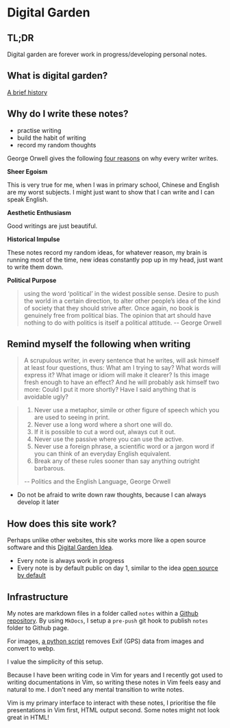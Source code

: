 # Digital Garden

## TL;DR

Digital garden are forever work in progress/developing personal notes.

## What is digital garden?

[A brief history](https://maggieappleton.com/garden-history)

## Why do I write these notes?

- practise writing
- build the habit of writing
- record my random thoughts

George Orwell gives the following [four reasons](https://www.orwellfoundation.com/the-orwell-foundation/orwell/essays-and-other-works/why-i-write/) on why every writer writes.

**Sheer Egoism**

This is very true for me, when I was in primary school, Chinese and English are my worst subjects. I might just want to show that I can write and I can speak English.

**Aesthetic Enthusiasm**

Good writings are just beautiful.

**Historical Impulse**

These notes record my random ideas, for whatever reason, my brain is running most of the time, new ideas constantly pop up in my head, just want to write them down.

**Political Purpose**

> using the word ‘political’ in the widest possible sense. Desire to push the world in a certain direction, to alter other people’s idea of the kind of society that they should strive after. Once again, no book is genuinely free from political bias. The opinion that art should have nothing to do with politics is itself a political attitude. -- George Orwell

## Remind myself the following when writing

> A scrupulous writer, in every sentence that he writes, will ask himself at least four questions, thus: What am I trying to say? What words will express it? What image or idiom will make it clearer? Is this image fresh enough to have an effect? And he will probably ask himself two more: Could I put it more shortly? Have I said anything that is avoidable ugly?

> 1. Never use a metaphor, simile or other figure of speech which you are used to seeing in print.
> 1. Never use a long word where a short one will do.
> 1. If it is possible to cut a word out, always cut it out.
> 1. Never use the passive where you can use the active.
> 1. Never use a foreign phrase, a scientific word or a jargon word if you can think of an everyday English equivalent.
> 1. Break any of these rules sooner than say anything outright barbarous.
>
> -- Politics and the English Language, George Orwell

- Do not be afraid to write down raw thoughts, because I can always develop it later

## How does this site work?

Perhaps unlike other websites, this site works more like a open source software and this [Digital Garden Idea](https://maggieappleton.com/garden-history).

- Every note is always work in progress
- Every note is by default public on day 1, similar to the idea [open source by default](https://artsy.github.io/blog/2018/08/21/OSS-by-Default-Docs/)

## Infrastructure

My notes are markdown files in a folder called `notes` within a [Github repository](https://github.com/ynotstartups/notes). By using `MkDocs`, I setup a `pre-push` git hook to publish `notes` folder to Github page.

For images, [a python
script](https://github.com/ynotstartups/notes/blob/cab5b87590fba2ed931b514e9833b387ec0ff4af/bin/process-images.py#L1)
removes Exif (GPS) data from images and convert to webp.

I value the simplicity of this setup.

Because I have been writing code in Vim for years and I recently got used to writing documentations in Vim, so writing these notes in Vim feels easy and natural to me. I don't need any mental transition to write notes.

Vim is my primary interface to interact with these notes, I prioritise the file presentations in Vim first, HTML output second. Some notes might not look great in HTML!
